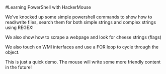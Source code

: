 #Learning PowerShell with HackerMouse

We've knocked up some simple powershell commands to show how to read/write files, search them for both simple strings and complex strings using REGEX!

We also show how to scrape a webpage and look for cheese strings (flags)

We also touch on WMI interfaces and use a FOR loop to cycle through the object.

This is just a quick demo. The mouse will write some more friendly content in the future!
